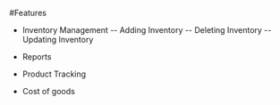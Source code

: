 #Features
- Inventory Management
-- Adding Inventory
-- Deleting Inventory
-- Updating Inventory
- Reports

- Product Tracking
- Cost of goods
